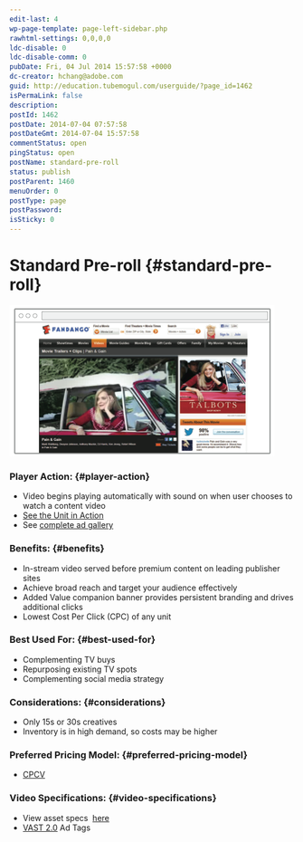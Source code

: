 ```yaml
---
edit-last: 4
wp-page-template: page-left-sidebar.php
rawhtml-settings: 0,0,0,0
ldc-disable: 0
ldc-disable-comm: 0
pubDate: Fri, 04 Jul 2014 15:57:58 +0000
dc-creator: hchang@adobe.com
guid: http://education.tubemogul.com/userguide/?page_id=1462
isPermaLink: false
description: 
postId: 1462
postDate: 2014-07-04 07:57:58
postDateGmt: 2014-07-04 15:57:58
commentStatus: open
pingStatus: open
postName: standard-pre-roll
status: publish
postParent: 1460
menuOrder: 0
postType: page
postPassword: 
isSticky: 0
---
```


# Standard Pre-roll {#standard-pre-roll}

[ ![Standard Pre-roll](assets/standard-pre-roll.png)](assets/standard-pre-roll.png)

### Player Action: {#player-action}

* Video begins playing automatically with sound on when user chooses to watch a content video
* [See the Unit in Action](http://www.tubemogul.com/configurator/ad_preview/UqrlOvnHd9U98AkH7oyL?fullsize=1)
* See [complete ad gallery](http://www.tubemogul.com/marketing/showcase/pre-roll-standard.html)

### Benefits: {#benefits}

* In-stream video served before premium content on leading publisher sites
* Achieve broad reach and target your audience effectively
* Added Value companion banner provides persistent branding and drives additional clicks
* Lowest Cost Per Click (CPC) of any unit

### Best Used For: {#best-used-for}

* Complementing TV buys
* Repurposing existing TV spots
* Complementing social media strategy

### Considerations: {#considerations}

* Only 15s or 30s creatives
* Inventory is in high demand, so costs may be higher

### Preferred Pricing Model: {#preferred-pricing-model}

* [CPCV](../user-guide/planning/ad-formats/performance-pricing.md)

### Video Specifications: {#video-specifications}

* View asset specs&nbsp; [here](https://www.tubemogul.com/ad-specs/)
* [VAST 2.0](http://www.iab.net/guidelines/508676/digitalvideo/vsuite/vast/vast_copy) Ad Tags

